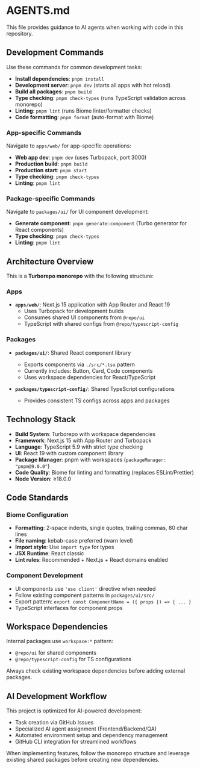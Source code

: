 # AGENTS.md

This file provides guidance to AI agents when working with code in this repository.

## Development Commands

Use these commands for common development tasks:

- **Install dependencies**: `pnpm install`
- **Development server**: `pnpm dev` (starts all apps with hot reload)
- **Build all packages**: `pnpm build`
- **Type checking**: `pnpm check-types` (runs TypeScript validation across monorepo)
- **Linting**: `pnpm lint` (runs Biome linter/formatter checks)
- **Code formatting**: `pnpm format` (auto-format with Biome)

### App-specific Commands

Navigate to `apps/web/` for app-specific operations:
- **Web app dev**: `pnpm dev` (uses Turbopack, port 3000)
- **Production build**: `pnpm build` 
- **Production start**: `pnpm start`
- **Type checking**: `pnpm check-types`
- **Linting**: `pnpm lint`

### Package-specific Commands

Navigate to `packages/ui/` for UI component development:
- **Generate component**: `pnpm generate:component` (Turbo generator for React components)
- **Type checking**: `pnpm check-types`
- **Linting**: `pnpm lint`

## Architecture Overview

This is a **Turborepo monorepo** with the following structure:

### Apps
- **`apps/web/`**: Next.js 15 application with App Router and React 19
  - Uses Turbopack for development builds
  - Consumes shared UI components from `@repo/ui`
  - TypeScript with shared configs from `@repo/typescript-config`

### Packages  
- **`packages/ui/`**: Shared React component library
  - Exports components via `./src/*.tsx` pattern
  - Currently includes: Button, Card, Code components
  - Uses workspace dependencies for React/TypeScript
  
- **`packages/typescript-config/`**: Shared TypeScript configurations
  - Provides consistent TS configs across apps and packages

## Technology Stack

- **Build System**: Turborepo with workspace dependencies
- **Framework**: Next.js 15 with App Router and Turbopack
- **Language**: TypeScript 5.9 with strict type checking
- **UI**: React 19 with custom component library
- **Package Manager**: pnpm with workspaces (`packageManager: "pnpm@9.0.0"`)
- **Code Quality**: Biome for linting and formatting (replaces ESLint/Prettier)
- **Node Version**: ≥18.0.0

## Code Standards

### Biome Configuration
- **Formatting**: 2-space indents, single quotes, trailing commas, 80 char lines
- **File naming**: kebab-case preferred (warn level)
- **Import style**: Use `import type` for types
- **JSX Runtime**: React classic
- **Lint rules**: Recommended + Next.js + React domains enabled

### Component Development
- UI components use `'use client'` directive when needed
- Follow existing component patterns in `packages/ui/src/`
- Export pattern: `export const ComponentName = ({ props }) => { ... }`
- TypeScript interfaces for component props

## Workspace Dependencies

Internal packages use `workspace:*` pattern:
- `@repo/ui` for shared components
- `@repo/typescript-config` for TS configurations

Always check existing workspace dependencies before adding external packages.

## AI Development Workflow

This project is optimized for AI-powered development:
- Task creation via GitHub Issues
- Specialized AI agent assignment (Frontend/Backend/QA)
- Automated environment setup and dependency management
- GitHub CLI integration for streamlined workflows

When implementing features, follow the monorepo structure and leverage existing shared packages before creating new dependencies.